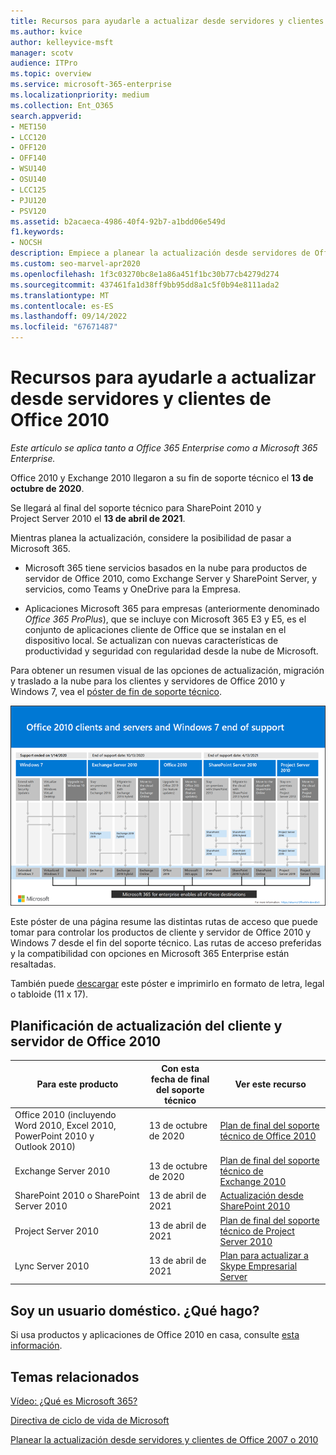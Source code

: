 ```yaml
---
title: Recursos para ayudarle a actualizar desde servidores y clientes de Office 2010
ms.author: kvice
author: kelleyvice-msft
manager: scotv
audience: ITPro
ms.topic: overview
ms.service: microsoft-365-enterprise
ms.localizationpriority: medium
ms.collection: Ent_O365
search.appverid:
- MET150
- LCC120
- OFF120
- OFF140
- WSU140
- OSU140
- LCC125
- PJU120
- PSV120
ms.assetid: b2acaeca-4986-40f4-92b7-a1bdd06e549d
f1.keywords:
- NOCSH
description: Empiece a planear la actualización desde servidores de Office 2010 y aplicaciones cliente, ya que el soporte técnico finaliza pronto y los contratos de soporte técnico personalizados no están disponibles.
ms.custom: seo-marvel-apr2020
ms.openlocfilehash: 1f3c03270bc8e1a86a451f1bc30b77cb4279d274
ms.sourcegitcommit: 437461fa1d38ff9bb95dd8a1c5f0b94e8111ada2
ms.translationtype: MT
ms.contentlocale: es-ES
ms.lasthandoff: 09/14/2022
ms.locfileid: "67671487"
---
```

# <a name="resources-to-help-you-upgrade-from-office-2010-servers-and-clients"></a>Recursos para ayudarle a actualizar desde servidores y clientes de Office 2010

*Este artículo se aplica tanto a Office 365 Enterprise como a Microsoft 365 Enterprise.*

Office 2010 y Exchange 2010 llegaron a su fin de soporte técnico el **13 de octubre de 2020**.

Se llegará al final del soporte técnico para SharePoint 2010 y Project Server 2010 el **13 de abril de 2021**.

Mientras planea la actualización, considere la posibilidad de pasar a Microsoft 365.

- Microsoft 365 tiene servicios basados en la nube para productos de servidor de Office 2010, como Exchange Server y SharePoint Server, y servicios, como Teams y OneDrive para la Empresa.

- Aplicaciones Microsoft 365 para empresas (anteriormente denominado *Office 365 ProPlus*), que se incluye con Microsoft 365 E3 y E5, es el conjunto de aplicaciones cliente de Office que se instalan en el dispositivo local. Se actualizan con nuevas características de productividad y seguridad con regularidad desde la nube de Microsoft.

Para obtener un resumen visual de las opciones de actualización, migración y traslado a la nube para los clientes y servidores de Office 2010 y Windows 7, vea el [póster de fin de soporte técnico](../downloads/Office2010Windows7EndOfSupport.pdf).

[![Fin del soporte técnico para clientes y servidores de Office 2010 y póster de Windows 7.](../media/upgrade-from-office-2010-servers-and-products/office2010-windows7-end-of-support.png)](../downloads/Office2010Windows7EndOfSupport.pdf)

Este póster de una página resume las distintas rutas de acceso que puede tomar para controlar los productos de cliente y servidor de Office 2010 y Windows 7 desde el fin del soporte técnico. Las rutas de acceso preferidas y la compatibilidad con opciones en Microsoft 365 Enterprise están resaltadas.

También puede [descargar](https://github.com/MicrosoftDocs/microsoft-365-docs/raw/public/microsoft-365/downloads/Office2010Windows7EndOfSupport.pdf) este póster e imprimirlo en formato de letra, legal o tabloide (11 x 17).

## <a name="office-2010-client-and-server-upgrade-planning"></a>Planificación de actualización del cliente y servidor de Office 2010

|Para este producto|Con esta fecha de final del soporte técnico|Ver este recurso|
|---|---|---|
|Office 2010 (incluyendo Word 2010, Excel 2010, PowerPoint 2010 y Outlook 2010)|13 de octubre de 2020 |[Plan de final del soporte técnico de Office 2010](/DeployOffice/office-2010-end-support-roadmap)|
|Exchange Server 2010|13 de octubre de 2020|[Plan de final del soporte técnico de Exchange 2010](exchange-2010-end-of-support.md)|
|SharePoint 2010 o SharePoint Server 2010|13 de abril de 2021|[Actualización desde SharePoint 2010](upgrade-from-sharepoint-2010.md)|
|Project Server 2010|13 de abril de 2021|[Plan de final del soporte técnico de Project Server 2010](project-server-2010-end-of-support.md)|
|Lync Server 2010|13 de abril de 2021|[Plan para actualizar a Skype Empresarial Server](/skypeforbusiness/plan-your-deployment/upgrade)|

## <a name="im-a-home-user-what-do-i-do"></a>Soy un usuario doméstico. ¿Qué hago?

Si usa productos y aplicaciones de Office 2010 en casa, consulte [esta información](plan-upgrade-previous-versions-office.md#im-a-home-user-what-do-i-do).

## <a name="related-topics"></a>Temas relacionados

[Vídeo: ¿Qué es Microsoft 365?](https://support.office.com/article/847caf12-2589-452c-8aca-1c009797678b.aspx)

[Directiva de ciclo de vida de Microsoft](/lifecycle/)

[Planear la actualización desde servidores y clientes de Office 2007 o 2010](plan-upgrade-previous-versions-office.md)